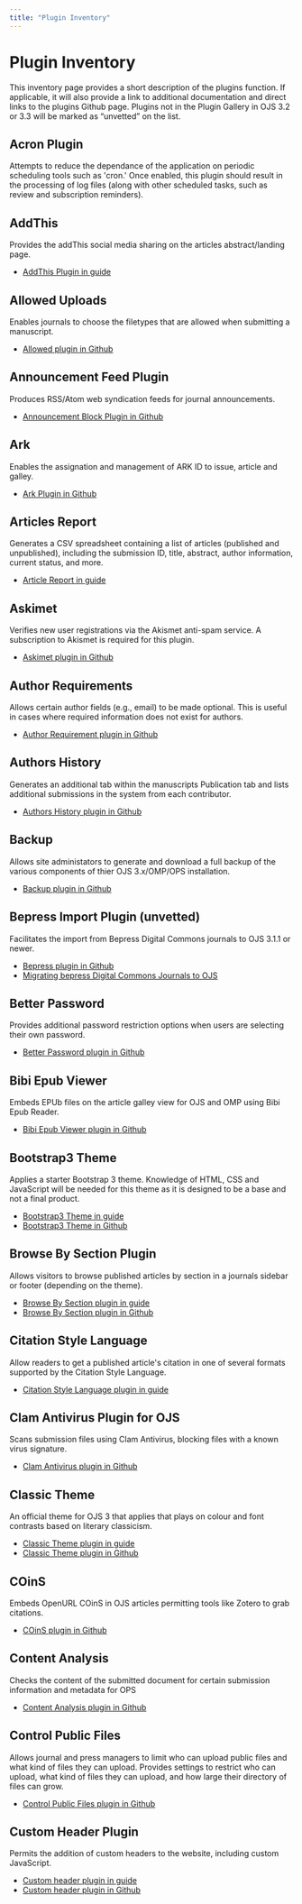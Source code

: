 ```yaml
---
title: "Plugin Inventory"
---
```


# Plugin Inventory

This inventory page provides a short description of the plugins function. If applicable, it will also provide a link to additional documentation and direct links to the plugins Github page. Plugins not in the Plugin Gallery in OJS 3.2 or 3.3 will be marked as “unvetted” on the list. 

## Acron Plugin
Attempts to reduce the dependance of the application on periodic scheduling tools such as 'cron.' Once enabled, this plugin should result in the processing of log files (along with other scheduled tasks, such as review and subscription reminders).

## AddThis
Provides the addThis social media sharing on the articles abstract/landing page. 
* [AddThis Plugin in guide](https://docs.pkp.sfu.ca/learning-ojs/en/settings-website#addthis-plugin)

## Allowed Uploads
Enables journals to choose the filetypes that are allowed when submitting a manuscript.
* [Allowed plugin in Github](https://github.com/ajnyga/allowedUploads)

## Announcement Feed Plugin
Produces RSS/Atom web syndication feeds for journal announcements.
* [Announcement Block Plugin in Github](https://github.com/RBoelter/announcementsBlock) 

## Ark
Enables the assignation and management of ARK ID to issue, article and galley.
* [Ark Plugin in Github](https://github.com/yasielpv/pkp-ark-pubid)

## Articles Report
Generates a CSV spreadsheet containing a list of articles (published and unpublished), including the submission ID, title, abstract, author information, current status, and more.
* [Article Report in guide](https://docs.pkp.sfu.ca/learning-ojs/en/statistics#usage-statistics-report)

## Askimet
Verifies new user registrations via the Akismet anti-spam service. A subscription to Akismet is required for this plugin.
* [Askimet plugin in Github](https://github.com/ulsdevteam/pkp-akismet)

## Author Requirements
Allows certain author fields (e.g., email) to be made optional. This is useful in cases where required information does not exist for authors.
* [Author Requirement plugin in Github](https://github.com/ewhanson/authorRequirements)

## Authors History		
Generates an additional tab within the manuscripts Publication tab and lists additional submissions in the system from each contributor.
* [Authors History plugin in Github](https://github.com/lepidus/authorsHistory)

## Backup
Allows site administators to generate and download a full backup of the various components of thier OJS 3.x/OMP/OPS installation.
* [Backup plugin in Github](https://github.com/asmecher/backup)

## Bepress Import Plugin (unvetted)
Facilitates the import from Bepress Digital Commons journals to OJS 3.1.1 or newer.
* [Bepress plugin in Github](https://github.com/mfelczak/bepress)
* [Migrating bepress Digital Commons Journals to OJS](https://pkp.sfu.ca/2017/12/07/migrating-bepress-digital-commons-journals-to-ojs/)

## Better Password		
Provides additional password restriction options when users are selecting their own password.
* [Better Password plugin in Github](https://github.com/ulsdevteam/pkp-betterPassword)

## Bibi Epub Viewer		
Embeds EPUb files on the article galley view for OJS and OMP using Bibi Epub Reader.

* [Bibi Epub Viewer plugin in Github](https://github.com/lepidus/epubViewer)

## Bootstrap3 Theme		
Applies a starter Bootstrap 3 theme. Knowledge of HTML, CSS and JavaScript will be needed for this theme as it is designed to be a base and not a final product. 
* [Bootstrap3 Theme in guide](https://docs.pkp.sfu.ca/pkp-theming-guide/en/theme-bootstrap3)	
* [Bootstrap3 Theme in Github](https://github.com/NateWr/bootstrap3)

## Browse By Section Plugin			
Allows visitors to browse published articles by section in a journals sidebar or footer (depending on the theme).
* [Browse By Section plugin in guide](https://docs.pkp.sfu.ca/learning-ojs/en/settings-website#browse-plugin)	
* [Browse By Section plugin in Github](https://github.com/pkp/browseBySection)	


## Citation Style Language	
Allow readers to get a published article's citation in one of several formats supported by the Citation Style Language. 
* [Citation Style Language plugin in guide](https://docs.pkp.sfu.ca/learning-ojs/en/settings-website#citation-style-language-plugin)

## Clam Antivirus Plugin for OJS		
Scans submission files using Clam Antivirus, blocking files with a known virus signature.
* [Clam Antivirus plugin in Github](https://github.com/ulsdevteam/pkp-clamav)	

## Classic Theme	
An official theme for OJS 3 that applies that plays on colour and font contrasts based on literary classicism.
* [Classic Theme plugin in guide](https://docs.pkp.sfu.ca/pkp-theming-guide/en/theme-classic)	
* [Classic Theme plugin in Github](https://github.com/pkp/classic)

## COinS		
Embeds OpenURL COinS in OJS articles permitting tools like Zotero to grab citations.
* [COinS plugin in Github](https://github.com/pkp/coins)

## Content Analysis	
Checks the content of the submitted document for certain submission information and metadata for OPS
* [Content Analysis plugin in Github](https://github.com/lepidus/contentAnalysis)

## Control Public Files		
Allows journal and press managers to limit who can upload public files and what kind of files they can upload. Provides settings to restrict who can upload, what kind of files they can upload, and how large their directory of files can grow.
* [Control Public Files plugin in Github](https://github.com/pkp/controlPublicFiles)	

## Custom Header Plugin
Permits the addition of custom headers to the website, including custom JavaScript.
* [Custom header plugin in guide](https://docs.pkp.sfu.ca/learning-ojs/en/settings-website#custom-header-plugin)
* [Custom header plugin in Github](https://docs.pkp.sfu.ca/learning-ojs/en/settings-website#custom-header-plugin)





